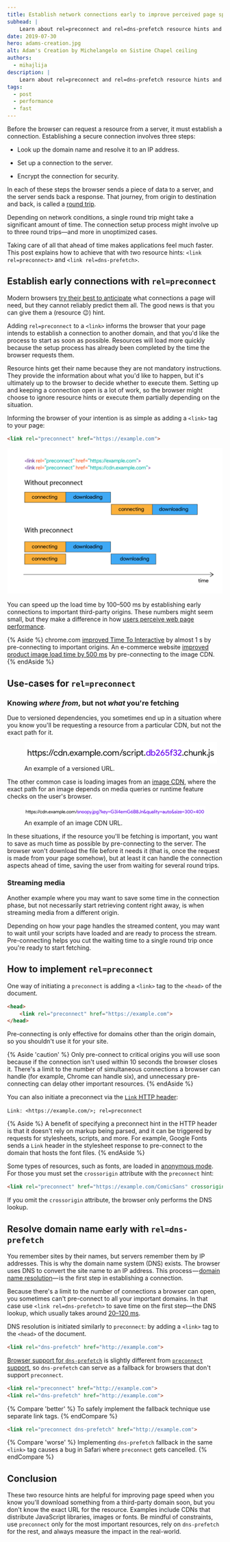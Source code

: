 ```yaml
---
title: Establish network connections early to improve perceived page speed
subhead: |
    Learn about rel=preconnect and rel=dns-prefetch resource hints and how to use them.
date: 2019-07-30
hero: adams-creation.jpg
alt: Adam's Creation by Michelangelo on Sistine Chapel ceiling 
authors:
  - mihajlija
description: |
    Learn about rel=preconnect and rel=dns-prefetch resource hints and how to use them.
tags:
  - post
  - performance
  - fast
---
```


Before the browser can request a resource from a server, it must establish a connection. Establishing a secure connection involves three steps:

* Look up the domain name and resolve it to an IP address.

* Set up a connection to the server.

* Encrypt the connection for security.

In each of these steps the browser sends a piece of data to a server, and the server sends back a response. That journey, from origin to destination and back, is called a [round trip](https://developer.mozilla.org/en-US/docs/Glossary/Round_Trip_Time_(RTT)). 

Depending on network conditions, a single round trip might take a significant amount of time. The connection setup process might involve up to three round trips—and more in unoptimized cases. 

Taking care of all that ahead of time makes applications feel much faster. This post explains how to achieve that with two resource hints: `<link rel=preconnect>` and `<link rel=dns-prefetch>`.

## Establish early connections with `rel=preconnect`

Modern browsers [try their best to anticipate](https://www.igvita.com/posa/high-performance-networking-in-google-chrome/#tcp-pre-connect) what connections a page will need, but they cannot reliably predict them all. The good news is that you can give them a (resource 😉) hint.

Adding `rel=preconnect` to a `<link>` informs the browser that your page intends to establish a connection to another domain, and that you'd like the process to start as soon as possible. Resources will load more quickly because the setup process has already been completed by the time the browser requests them. 

Resource hints get their name because they are not mandatory instructions. They provide the information about what you'd like to happen, but it's ultimately up to the browser to decide whether to execute them. Setting up and keeping a connection open is a lot of work, so the browser might choose to ignore resource hints or execute them partially depending on the situation.

Informing the browser of your intention is as simple as adding a `<link>` tag to your page:

```html
<link rel="preconnect" href="https://example.com">
```

![A diagram showing how the download doesn't start for a while after the connection is established.](preconnect.png)

You can speed up the load time by 100–500 ms by establishing early connections to important third-party origins. These numbers might seem small, but they make a difference in how [users perceive web page performance](https://developers.google.com/web/fundamentals/performance/rail#ux).

{% Aside %}
chrome.com [improved Time To Interactive](https://twitter.com/addyosmani/status/1090874825286000640) by almost 1 s by pre-connecting to important origins. An e-commerce website [improved product image load time by 500 ms](https://andydavies.me/blog/2019/03/22/improving-perceived-performance-with-a-link-rel-equals-preconnect-http-header/) by pre-connecting to the image CDN.
{% endAside %}

## Use-cases for `rel=preconnect`

### Knowing *where from*, but not *what* you're fetching

Due to versioned dependencies, you sometimes end up in a situation where you know you'll be requesting a resource from a particular CDN, but not the exact path for it. 

<figure class="w-figure w-figure--center">
<img src="versioned-url.png" style="max-width:450px" alt="A url of a script with the version name.">
<figcaption>An example of a versioned URL.</figcaption>
</figure>

The other common case is loading images from an [image CDN](/image-cdns), where the exact path for an image depends on media queries or runtime feature checks on the user's browser.

<figure class="w-figure w-figure--center">
<img src="image-cdn-url.png" alt="An image CDN URL with the parameters size=300x400 and quality=auto.">
<figcaption>An example of an image CDN URL.</figcaption>
</figure>

In these situations, if the resource you'll be fetching is important, you want to save as much time as possible by pre-connecting to the server. The browser won't download the file before it needs it (that is, once the request is made from your page somehow), but at least it can handle the connection aspects ahead of time, saving the user from waiting for several round trips.

### Streaming media

Another example where you may want to save some time in the connection phase, but not necessarily start retrieving content right away, is when streaming media from a different origin.

Depending on how your page handles the streamed content, you may want to wait until your scripts have loaded and are ready to process the stream. Pre-connecting helps you cut the waiting time to a single round trip once you're ready to start fetching.

## How to implement `rel=preconnect`

One way of initiating a `preconnect` is adding a `<link>` tag to the `<head>` of the document.

```html
<head>
    <link rel="preconnect" href="https://example.com">
</head>
```

Pre-connecting is only effective for domains other than the origin domain, so you shouldn't use it for your site. 

{% Aside 'caution' %}
Only pre-connect to critical origins you will use soon because if the connection isn't used within 10 seconds the browser closes it. There's a limit to the number of simultaneous connections a browser can handle (for example, Chrome can handle six), and unnecessary pre-connecting can delay other important resources.
{% endAside %}

You can also initiate a preconnect via the [`Link` HTTP header](https://developer.mozilla.org/en-US/docs/Web/HTTP/Headers/Link):

`Link: <https://example.com/>; rel=preconnect`

{% Aside %}
A benefit of specifying a preconnect hint in the HTTP header is that it doesn't rely on markup being parsed, and it can be triggered by requests for stylesheets, scripts, and more. For example, Google Fonts sends a `Link` header in the stylesheet response to pre-connect to the domain that hosts the font files.
{% endAside %}

Some types of resources, such as fonts, are loaded in [anonymous mode](https://www.w3.org/TR/css-fonts-3/#font-fetching-requirements). For those you must set the `crossorigin` attribute with the `preconnect` hint:

```html
<link rel="preconnect" href="https://example.com/ComicSans" crossorigin>
```

If you omit the `crossorigin` attribute, the browser only performs the DNS lookup.

## Resolve domain name early with `rel=dns-prefetch`

You remember sites by their names, but servers remember them by IP addresses. This is why the domain name system (DNS) exists. The browser uses DNS to convert the site name to an IP address. This process — [domain name resolution](https://hacks.mozilla.org/2018/05/a-cartoon-intro-to-dns-over-https/)— is the first step in establishing a connection. 

Because there's a limit to the number of connections a browser can open, you sometimes can't pre-connect to all your important domains. In that case use  `<link rel=dns-prefetch>` to save time on the first step—the DNS lookup, which usually takes around [20–120 ms](https://www.keycdn.com/support/reduce-dns-lookups). 

DNS resolution is initiated similarly to `preconnect`: by adding a `<link>` tag to the `<head>` of the document.

```html
<link rel="dns-prefetch" href="http://example.com">
```

[Browser support for `dns-prefetch`](https://caniuse.com/#search=dns-prefetch) is slightly different from [`preconnect` ](https://caniuse.com/#search=preconnect)[support](https://caniuse.com/#search=preconnect), so `dns-prefetch` can serve as a fallback for browsers that don't support `preconnect`. 

```html
<link rel="preconnect" href="http://example.com">
<link rel="dns-prefetch" href="http://example.com">
```
{% Compare 'better' %}
To safely implement the fallback technique use separate link tags.
{% endCompare %}

```html
<link rel="preconnect dns-prefetch" href="http://example.com">
```
{% Compare 'worse' %}
Implementing `dns-prefetch` fallback in the same `<link>` tag causes a bug in Safari where `preconnect` gets cancelled.
{% endCompare %}

## Conclusion
These two resource hints are helpful for improving page speed when you know you'll download something from a third-party domain soon, but you don't know the exact URL for the resource. Examples include CDNs that distribute JavaScript libraries, images or fonts. Be mindful of constraints, use `preconnect` only for the most important resources, rely on `dns-prefetch` for the rest, and always measure the impact in the real-world.
